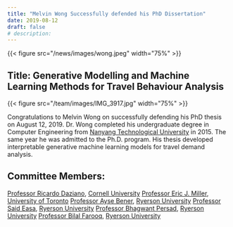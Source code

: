 ```yaml
---
title: "Melvin Wong Successfully defended his PhD Dissertation"
date: 2019-08-12
draft: false
# description:
---
```

{{< figure src="/news/images/wong.jpeg" width="75%" >}}


<!--more-->

## Title: Generative Modelling and Machine Learning Methods for Travel Behaviour Analysis

{{< figure src="/team/images/IMG_3917.jpg" width="75%" >}}

Congratulations to Melvin Wong on successfully defending his PhD thesis on August 12, 2019. Dr. Wong completed his undergraduate degree in Computer Engineering from [Nanyang Technological University](https://www.ntu.edu.sg/Pages/home.aspx) in 2015. The same year he was admitted to the Ph.D. program. His thesis developed interpretable generative machine learning models for travel demand analysis. 

## Committee Members:
  [Professor Ricardo Daziano](https://www.cee.cornell.edu/faculty-directory/ricardo-daziano), [Cornell University](https://www.cornell.edu/)
  [Professor Eric J. Miller](https://civmin.utoronto.ca/home/about-us/directory/professors/eric-miller/), [University of Toronto](https://www.utoronto.ca/)
  [Professor Ayse Bener](https://www.ryerson.ca/mie/directory/faculty/bener/), [Ryerson University](https://www.ryerson.ca/)
  [Professor Said Easa](https://www.ryerson.ca/civil/people/faculty/said-easa/), [Ryerson University](https://www.ryerson.ca/)
  [Professor Bhagwant Persad](https://www.ryerson.ca/civil/people/faculty/bhagwant-persaud/), [Ryerson University](https://www.ryerson.ca/)
  [Professor Bilal Farooq](https://www.ryerson.ca/civil/people/faculty/bilal-farooq/), [Ryerson University](https://www.ryerson.ca/)

